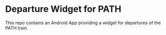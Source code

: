 # Departure Widget for PATH

This repo contains an Android App providing a widget for departures of the PATH train.
